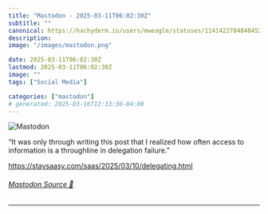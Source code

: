 ```yaml
---
title: "Mastodon - 2025-03-11T06:02:30Z"
subtitle: ""
canonical: https://hachyderm.io/users/mweagle/statuses/114142278484845263
description:
image: "/images/mastodon.png"

date: 2025-03-11T06:02:30Z
lastmod: 2025-03-11T06:02:30Z
image: ""
tags: ["Social Media"]

categories: ["mastodon"]
# generated: 2025-03-16T12:33:30-04:00
---
```

![Mastodon](/images/mastodon.png)

<p>“It was only through writing this post that I realized how often access to information is a throughline in delegation failure.”</p><p><a href="https://staysaasy.com/saas/2025/03/10/delegating.html" target="_blank" rel="nofollow noopener noreferrer" translate="no"><span class="invisible">https://</span><span class="ellipsis">staysaasy.com/saas/2025/03/10/</span><span class="invisible">delegating.html</span></a></p>


###### [Mastodon Source 🐘](https://hachyderm.io/@mweagle/114142278484845263)

___
